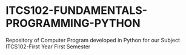 # ITCS102-FUNDAMENTALS-PROGRAMMING-PYTHON
Repository of Computer Program developed in Python for our Subject ITCS102-First Year First Semester
